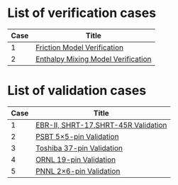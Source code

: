 # List of verification cases

| Case | Title |
| - | - |
| 1 | [Friction Model Verification](friction.md) |
| 2 | [Enthalpy Mixing Model Verification](enthalpy.md) |

# List of validation cases

| Case | Title |
| - | - |
| 1 | [EBR-II, SHRT-17,SHRT-45R Validation](EBR-II.md) |
| 2 | [PSBT 5$\times$5-pin Validation](PSBT.md) |
| 3 | [Toshiba 37-pin Validation](toshiba_37_pin.md) |
| 4 | [ORNL 19-pin Validation](ornl_19_pin.md) |
| 5 | [PNNL 2$\times$6-pin Validation](pnnl_12_pin.md) |
